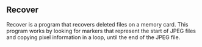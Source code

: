 ## Recover

Recover is a program that recovers deleted files on a memory card. This program works by looking for markers that represent the start of JPEG files and copying pixel information in a loop, until the end of the JPEG file.

